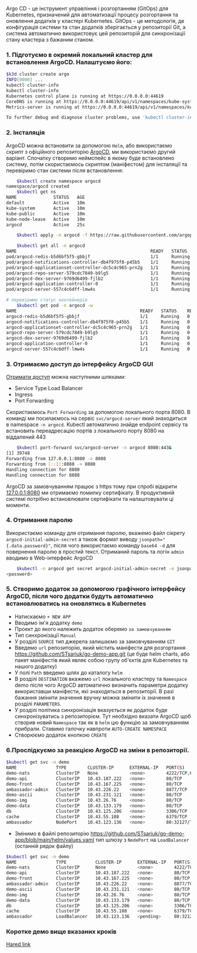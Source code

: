 Argo CD - це інструмент управління і розгортанням (GitOps) для Kubernetes, призначений для автоматизації процесу розгортання та оновлення додатків у кластері Kubernetes. GitOps - це методологія, де конфігурація системи та стан додатків зберігається у репозиторії Git, а система автоматично використовує цей репозиторій для синхронізації стану кластера з бажаним станом.

### 1. Підготуємо в окремий локальний кластер для встановлення ArgoCD. Налаштуємо його:

```bash 
$k3d cluster create argo
INFO[0000] ...                                               
kubectl cluster-info
kubectl cluster-info
Kubernetes control plane is running at https://0.0.0.0:44619
CoreDNS is running at https://0.0.0.0:44619/api/v1/namespaces/kube-system/services/kube-dns:dns/proxy
Metrics-server is running at https://0.0.0.0:44619/api/v1/namespaces/kube-system/services/https:metrics-server:https/proxy

To further debug and diagnose cluster problems, use 'kubectl cluster-info dump'.
```

### 2. Інсталяція
ArgoCD можна встановити за допомогою `Helm`, або використаємо скрипт з офіційного репозиторію [ArgoCD](https://argo-cd.readthedocs.io/en/stable/#quick-start), ми використаємо другий варіант. Спочатку створимо неймспейс в якому буде встановлено систему, потім скористаємось скриптом (маніфестом) для інсталяції та перевіримо стан системи після встановлення:

```bash
    $kubectl create namespace argocd
namespace/argocd created
    $kubectl get ns
NAME              STATUS   AGE
default           Active   10m
kube-system       Active   10m
kube-public       Active   10m
kube-node-lease   Active   10m
argocd            Active   25s

    $kubectl apply -n argocd -f https://raw.githubusercontent.com/argoproj/argo-cd/stable/manifests/install.yaml

    $kubectl get all -n argocd
NAME                                                   READY   STATUS    RESTARTS   AGE
pod/argocd-redis-b5d6bf5f5-gbbjf                       1/1     Running   0          57s
pod/argocd-notifications-controller-db4f975f8-p45b5    1/1     Running   0          57s
pod/argocd-applicationset-controller-dc5c4c965-prn2g   1/1     Running   0          57s
pod/argocd-repo-server-579cdc7849-b9lg5                1/1     Running   0          57s
pod/argocd-dex-server-9769d6499-fjlb2                  1/1     Running   0          57s
pod/argocd-application-controller-0                    1/1     Running   0          56s
pod/argocd-server-557c4c6dff-lmw4s                     1/1     Running   0          56s
```

```bash
# перевіримо статус контейнерів
    $kubectl get pod -n argocd -w
NAME                                               READY   STATUS    RESTARTS   AGE
argocd-redis-b5d6bf5f5-gbbjf                       1/1     Running   0          2m43s
argocd-notifications-controller-db4f975f8-p45b5    1/1     Running   0          2m43s
argocd-applicationset-controller-dc5c4c965-prn2g   1/1     Running   0          2m43s
argocd-repo-server-579cdc7849-b9lg5                1/1     Running   0          2m43s
argocd-dex-server-9769d6499-fjlb2                  1/1     Running   0          2m43s
argocd-application-controller-0                    1/1     Running   0          2m42s
argocd-server-557c4c6dff-lmw4s                     1/1     Running   0          2m42s
```

### 3. Отримаємо доступ до інтерфейсу ArgoCD GUI 
[Отримати доступ](https://argo-cd.readthedocs.io/en/stable/getting_started/#3-access-the-argo-cd-api-server) можна наступними шляхами:  
- Service Type Load Balancer  
- Ingress  
- Port Forwarding 

Скористаємось `Port Forwarding` за допомогою локального порта 8080. В команді ми посилаємось на сервіс `svc/argocd-server` який знаходиться в namespace `-n argocd`. Kubectl автоматично знайде endpoint сервісу та встановить переадресацію портів з локального порту 8080 на віддалений 443 

```bash
    $kubectl port-forward svc/argocd-server -n argocd 8080:443&
[1] 39748
Forwarding from 127.0.0.1:8080 -> 8080
Forwarding from [::1]:8080 -> 8080
Handling connection for 8080
Handling connection for 8080
```
ArgoCD за замовчуванням працює з https тому при спробі відкрити [127.0.0.1:8080](https://127.0.0.1:8080/) ми отримаємо помилку сертифікату. В продуктивній системі потрібно встановлювати сертифікати та налаштовувати ці моменти. 

### 4. Отримання паролю
Використаємо команду для отримання паролю, вкажемо файл сікрету `argocd-initial-admin-secret` а також формат  виводу `jsonpath="{.data.password}"`, після чого використаємо команду `base64 -d` для повернення паролю в простий текст. Отриманий пароль та логін `admin` вводимо в Web-інтерфейс ArgoCD

```bash
    $kubectl -n argocd get secret argocd-initial-admin-secret -o jsonpath="{.data.password}"|base64 -d;echo
<password>
```
### 5. Створимо додаток за допомогою графічного інтерфейсу ArgoCD, після чого додатки будуть автоматично встановлюватись на оновлятись в Kubernetes
- Натискаємо `+ NEW APP` 
- Вводимо ім'я додатку `demo`
- Проект до якого належить додаток оберемо `за замовчуванням`
- Тип синхронізації `Manual` 
- У розділі `SOURCE` тип джерела залишаємо за замовчуванням `GIT`
- Введемо `url` репозиторію, який містить маніфести для розгортання https://github.com/STsariuk/go-demo-app.git (це буде helm charts, або пакет маніфестів який являє собою групу об'єктів для Kubernetes та нашого додатку)
- У полі `Path` введемо шлях до каталогу `helm`   
- В розділі `DESTINATION` вкажемо `url` локального кластеру та `Namespace` demo після чого ArgoCD автоматично визначить параметри додатку використавши маніфести, які знаходяться в репозиторії. В разі бажання змінити значення вручну можна змінити іх значення в розділі `PARAMETERS`.  
- У розділі політика синхронізація вказується як додаток буде синхронізуватись з репозиторієм. Тут необхідно вказати ArgoCD щоб створив новий `Namespace` так як в `helm` цю функцію за замовчуванням прибрали. Ставимо галочку навпроти `AUTO-CREATE NAMESPACE`   
- Створюємо додаток кнопкою `CREATE`

### 6.Прослідкуємо за реакцією ArgoCD на зміни в репозиторії.
 
```bash
$kubectl get svc -n demo
NAME               TYPE        CLUSTER-IP      EXTERNAL-IP   PORT(S)                                                 AGE
demo-nats          ClusterIP   None            <none>        4222/TCP,6222/TCP,8222/TCP,7777/TCP,7422/TCP,7522/TCP   8m38s
demo-api           ClusterIP   10.43.187.222   <none>        80/TCP                                                  8m38s
demo-front         ClusterIP   10.43.167.225   <none>        80/TCP                                                  8m38s
ambassador-admin   ClusterIP   10.43.226.22    <none>        8877/TCP                                                8m38s
demo-ascii         ClusterIP   10.43.231.121   <none>        80/TCP                                                  8m38s
demo-img           ClusterIP   10.43.26.76     <none>        80/TCP                                                  8m38s
demo-data          ClusterIP   10.43.133.179   <none>        80/TCP                                                  8m38s
db                 ClusterIP   10.43.125.206   <none>        3306/TCP                                                8m38s
cache              ClusterIP   10.43.55.108    <none>        6379/TCP                                                8m38s
ambassador         NodePort    10.43.123.136   <none>        80:32127/TCP                                            8m38s
```

- Змінимо в файлі репозиторію https://github.com/STsariuk/go-demo-app/blob/main/helm/values.yaml тип шлюзу з `NodePort` на `LoadBalancer` (останній рядок файлу)

```bash
$kubectl get svc -n demo
NAME               TYPE           CLUSTER-IP      EXTERNAL-IP   PORT(S)                                                 AGE
demo-nats          ClusterIP      None            <none>        4222/TCP,6222/TCP,8222/TCP,7777/TCP,7422/TCP,7522/TCP   10m
demo-api           ClusterIP      10.43.187.222   <none>        80/TCP                                                  10m
demo-front         ClusterIP      10.43.167.225   <none>        80/TCP                                                  10m
ambassador-admin   ClusterIP      10.43.226.22    <none>        8877/TCP                                                10m
demo-ascii         ClusterIP      10.43.231.121   <none>        80/TCP                                                  10m
demo-img           ClusterIP      10.43.26.76     <none>        80/TCP                                                  10m
demo-data          ClusterIP      10.43.133.179   <none>        80/TCP                                                  10m
db                 ClusterIP      10.43.125.206   <none>        3306/TCP                                                10m
cache              ClusterIP      10.43.55.108    <none>        6379/TCP                                                10m
ambassador         LoadBalancer   10.43.123.136   <pending>     80:32127/TCP                                            10m
```

### Коротке демо вище вказаних кроків
[Hared link](https://drive.google.com/file/d/1jAoOlXXYBRMLv3eAK0QK2MeF9sjYI2MI/view?usp=sharing)




